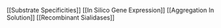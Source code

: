 [[Substrate Specificities]]
[[In Silico Gene Expression]]
[[Aggregation In Solution]]
[[Recombinant Sialidases]]
